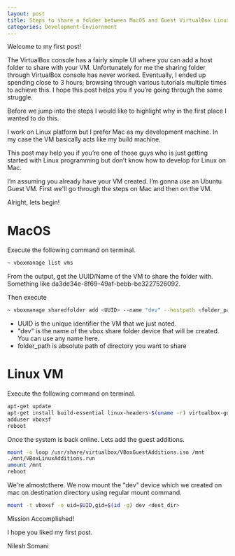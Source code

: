 ```yaml
---
layout: post
title: Steps to share a folder between MacOS and Guest VirtualBox Linux VM
categories: Development-Enviornment 
---
```


Welcome to my first post! 

The VirtualBox console has a fairly simple UI where you can add a host folder to share with your VM. Unfortunately for me the sharing folder through VirtualBox console has never worked. Eventually, I ended up spending close to 3 hours; browsing through various tutorials multiple times to achieve this. I hope this post helps you if you’re going through the same struggle.

Before we jump into the steps I would like to highlight why in the first place I wanted to do this.

I work on Linux platform but I prefer Mac as my development machine. In my case the VM basically acts like my build machine. 

This post may help you if you’re one of those guys who is just getting started with Linux programming but don’t know how to develop for Linux on Mac. 

I’m assuming you already have your VM created. I’m gonna use an Ubuntu Guest VM. First we'll go through the steps on Mac and then on the VM.

Alright, lets begin! 

# MacOS

Execute the following command on terminal.

```sh
~ vboxmanage list vms
```

From the output, get the UUID/Name of the VM to share the folder with. Something like da3de34e-8f69-49af-bebb-be3227526092.

Then execute

```sh
~ vboxmanage sharedfolder add <UUID> --name "dev" --hostpath <folder_path> --automount
```

* UUID is the unique identifier the VM that we just noted.
* "dev" is the name of the vbox share folder device that will be created. You can use any name here.
* folder_path is absolute path of directory you want to share


# Linux VM

Execute the following command on terminal.

```sh
apt-get update
apt-get install build-essential linux-headers-$(uname -r) virtualbox-guest-dkms virtualbox-guest-additions-iso virtualbox-guest-x11
adduser vboxsf
reboot
```
Once the system is back online. Lets add the guest additions.

```sh
mount -o loop /usr/share/virtualbox/VBoxGuestAdditions.iso /mnt
./mnt/VBoxLinuxAdditions.run
umount /mnt
reboot
```

We're almostcthere. We now mount the "dev" device which we created on mac on destination directory using regular mount command.

```sh
mount -t vboxsf -o uid=$UID,gid=$(id -g) dev <dest_dir>
```

Mission Accomplished! 

I hope you liked my first post. 

Nilesh Somani
